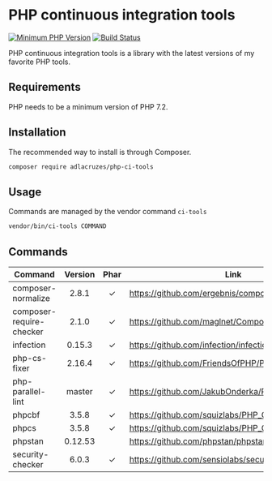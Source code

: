 # PHP continuous integration tools

[![Minimum PHP Version](https://img.shields.io/badge/php-%3E%3D%207.2-8892BF.svg?style=flat-square)](https://php.net/)
[![Build Status](https://travis-ci.org/adlacruzes/php-ci-tools.svg?branch=master)](https://travis-ci.org/adlacruzes/php-ci-tools)
                 
PHP continuous integration tools is a library with the latest versions of my favorite PHP tools.

## Requirements

PHP needs to be a minimum version of PHP 7.2.

## Installation

The recommended way to install is through Composer.

```sh
composer require adlacruzes/php-ci-tools
``` 

## Usage

Commands are managed by the vendor command `ci-tools`

```sh
vendor/bin/ci-tools COMMAND
```

## Commands

| Command                    | Version     | Phar   | Link
| ---                        | :---:       | :---:  | --- |
| composer-normalize         | 2.8.1       | ✓      | https://github.com/ergebnis/composer-normalize
| composer-require-checker   | 2.1.0       | ✓      | https://github.com/maglnet/ComposerRequireChecker
| infection                  | 0.15.3      | ✓      | https://github.com/infection/infection
| php-cs-fixer               | 2.16.4      | ✓      | https://github.com/FriendsOfPHP/PHP-CS-Fixer
| php-parallel-lint          | master      | ✓      | https://github.com/JakubOnderka/PHP-Parallel-Lint
| phpcbf                     | 3.5.8       | ✓      | https://github.com/squizlabs/PHP_CodeSniffer
| phpcs                      | 3.5.8       | ✓      | https://github.com/squizlabs/PHP_CodeSniffer
| phpstan                    | 0.12.53     |        | https://github.com/phpstan/phpstan
| security-checker           | 6.0.3       | ✓      | https://github.com/sensiolabs/security-checker
